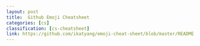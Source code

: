 ```yaml
---
layout: post
title:  Github Emoji Cheatsheet
categories: [cs]
classification: [cs-cheatsheet]
link: https://github.com/ikatyang/emoji-cheat-sheet/blob/master/README.md
---
```

